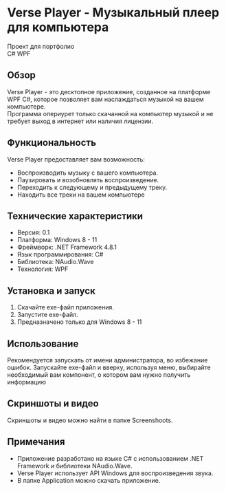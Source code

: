 # Verse Player - Музыкальный плеер для компьютера
Проект для портфолио  
C# WPF

## Обзор

Verse Player - это десктопное приложение, созданное на платформе WPF C#, которое позволяет вам наслаждаться музыкой на вашем компьютере.  
Программа опериурет только скачанной на компьютер музыкой и не требует выход в интернет или наличия лицензии.

## Функциональность

Verse Player предоставляет вам возможность:

* Воспроизводить музыку с вашего компьютера.
* Паузировать и возобновлять воспроизведение.
* Переходить к следующему и предыдущему треку.
* Находить все треки на вашем компьютере

## Технические характеристики

* Версия: 0.1
* Платформа: Windows 8 - 11
* Фреймворк: .NET Framework 4.8.1
* Язык программирования: C#
* Библиотека: NAudio.Wave
* Технология: WPF

## Установка и запуск

1. Скачайте  exe-файл приложения.
2. Запустите  exe-файл.
3. Предназначено только для Windows 8 - 11

## Использование

Рекомендуется запускать от имени администратора, во избежание ошибок. Запускайте exe-файл и вверху, используя меню, выбирайте необходимый вам компонент, о котором вам нужно получить информацию

## Скриншоты и видео

Скриншоты и видео можно найти в папке Screenshoots.  

## Примечания

* Приложение разработано на языке C# с использованием .NET Framework и библиотеки NAudio.Wave. 
* Verse Player использует API Windows для воспроизведения звука.
* В папке Application можно скачать приложение.  
